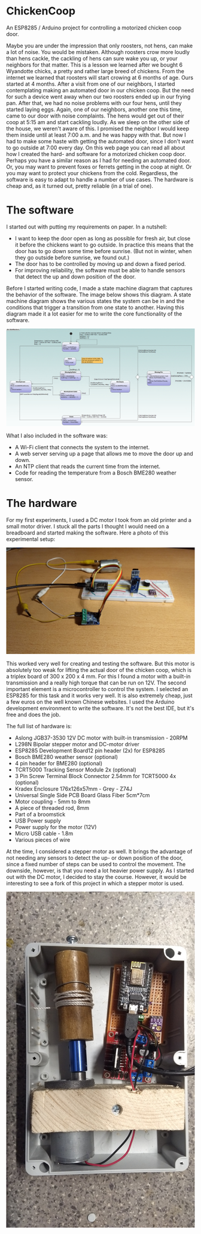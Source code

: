 # ChickenCoop
An ESP8285 / Arduino project for controlling a motorized chicken coop door.

Maybe you are under the impression that only roosters, not hens, can make a lot of noise. You would be mistaken. Although roosters crow more loudly than hens cackle, the cackling of hens can sure wake you up, or your neighbors for that matter. This is a lesson we learned after we bought 6 Wyandotte chicks, a pretty and rather large breed of chickens. From the internet we learned that roosters will start crowing at 6 months of age. Ours started at 4 months. After a visit from one of our neighbors, I started contemplating making an automated door in our chicken coop. But the need for such a device went away when our two roosters ended up in our frying pan. After that, we had no noise problems with our four hens, until they started laying eggs. Again, one of our neighbors, another one this time, came to our door with noise complaints. The hens would get out of their coop at 5:15 am and start cackling loudly. As we sleep on the other side of the house, we weren't aware of this. I promised the neighbor I would keep them inside until at least 7:00 a.m. and he was happy with that. But now I had to make some haste with getting the automated door, since I don't want to go outside at 7:00 every day. On this web page you can read all about how I created the hard- and software for a motorized chicken coop door. Perhaps you have a similar reason as I had for needing an automated door. Or, you may want to prevent foxes or ferrets getting in the coop at night. Or you may want to protect your chickens from the cold. Regardless, the software is easy to adapt to handle a number of use cases. The hardware is cheap and, as it turned out, pretty reliable (in a trial of one).

# The software

I started out with putting my requirements on paper. In a nutshell:
* I want to keep the door open as long as possible for fresh air, but close it before the chickens want to go outside. In practice this means that the door has to go down some time before sunrise. (But not in winter, when they go outside before sunrise, we found out.)
* The door has to be controlled by moving up and down a fixed period.
* For improving reliability, the software must be able to handle sensors that detect the up and down position of the door.

Before I started writing code, I made a state machine diagram that captures the behavior of the software. The image below shows this diagram. A state machine diagram shows the various states the system can be in and the conditions that trigger a transition from one state to another. Having this diagram made it a lot easier for me to write the core functionality of the software. 

![The state machine](https://github.com/Tsjakka/ChickenCoop/blob/master/Photos/StateMachine.gif)

What I also included in the software was:
* A Wi-Fi client that connects the system to the internet.
* A web server serving up a page that allows me to move the door up and down.
* An NTP client that reads the current time from the internet.
* Code for reading the temperature from a Bosch BME280 weather sensor.

# The hardware

For my first experiments, I used a DC motor I took from an old printer and a small motor driver. I stuck all the parts I thought I would need on a breadboard and started making the software. Here a photo of this experimental setup:

![Experimenting](https://github.com/Tsjakka/ChickenCoop/blob/master/Photos/IMG_20200118_175027487.jpg)

This worked very well for creating and testing the software. But this motor is absolutely too weak for lifting the actual door of the chicken coop, which is a triplex board of 300 x 200 x 4 mm. For this I found a motor with a built-in transmission and a really high torque that can be run on 12V.
The second important element is a microcontroller to control the system. I selected an ESP8285 for this task and it works very well. It is also extremely cheap, just a few euros on the well known Chinese websites. I used the Arduino development environment to write the software. It's not the best IDE, but it's free and does the job.

The full list of hardware is:
* Aslong JGB37-3530 12V DC motor with built-in transmission - 20RPM
* L298N Bipolar stepper motor and DC-motor driver
* ESP8285 Development Board12 pin header (2x) for ESP8285
* Bosch BME280 weather sensor (optional)
* 4 pin header for BME280 (optional)
* TCRT5000 Tracking Sensor Module 2x (optional)
* 3 Pin Screw Terminal Block Connector 2.54mm for TCRT5000 4x (optional)
* Kradex Enclosure 176x126x57mm - Grey - Z74J
* Universal Single Side PCB Board Glass Fiber 5cm*7cm
* Motor coupling - 5mm to 8mm
* A piece of threaded rod, 8mm
* Part of a broomstick
* USB Power supply
* Power supply for the motor (12V)
* Micro USB cable - 1.8m
* Various pieces of wire

At the time, I considered a stepper motor as well. It brings the advantage of not needing any sensors to detect the up- or down position of the door, since a fixed number of steps can be used to control the movement. The downside, however, is that you need a lot heavier power supply. As I started out with the DC motor, I decided to stay the course. However, it would be interesting to see a fork of this project in which a stepper motor is used.

![The door opener](https://github.com/Tsjakka/ChickenCoop/blob/master/Photos/IMG_20200528_203406210.jpg)
